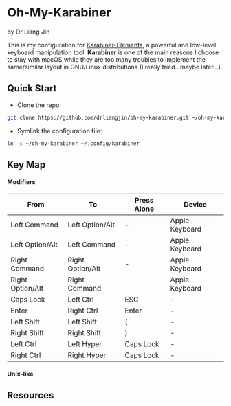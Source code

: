 # Oh-My-Karabiner
by Dr Liang Jin

This is my configuration for [Karabiner-Elements](https://pqrs.org/osx/karabiner/), a powerful and low-level keyboard manipulation tool. **Karabiner** is one of the main reasons I choose to stay with macOS while they are too many troubles to implement the same/similar layout in GNU/Linux distributions (I really tried...maybe later...).

## Quick Start

- Clone the repo:
```bash
git clone https://github.com/drliangjin/oh-my-karabiner.git ~/oh-my-karabiner
```
- Symlink the configuration file:
```bash
ln -s ~/oh-my-karabiner ~/.config/karabiner
```

## Key Map
#### Modifiers
| From             | To               | Press Alone | Device         |
|------------------|------------------|-------------|----------------|
| Left Command     | Left Option/Alt  | -           | Apple Keyboard |
| Left Option/Alt  | Left Command     | -           | Apple Keyboard |
| Right Command    | Right Option/Alt | -           | Apple Keyboard |
| Right Option/Alt | Right Command    |             | Apple Keyboard |
| Caps Lock        | Left Ctrl        | ESC         | -              |
| Enter            | Right Ctrl       | Enter       | -              |
| Left Shift       | Left Shift       | (           | -              |
| Right Shift      | Right Shift      | )           | -              |
| Left Ctrl        | Left Hyper       | Caps Lock   | -              |
| Right Ctrl       | Right Hyper      | Caps Lock   | -              |

#### Unix-like

## Resources
